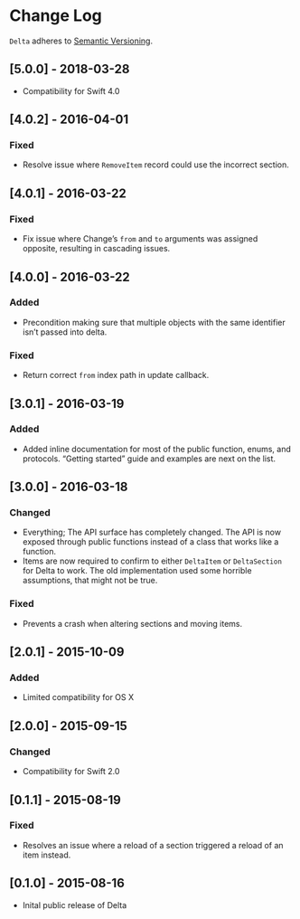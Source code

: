 # Change Log

`Delta` adheres to [Semantic Versioning](http://semver.org/).

## [5.0.0] - 2018-03-28

- Compatibility for Swift 4.0

## [4.0.2] - 2016-04-01

### Fixed

- Resolve issue where `RemoveItem` record could use the incorrect section.

## [4.0.1] - 2016-03-22

### Fixed

- Fix issue where Change’s `from` and `to` arguments was assigned opposite,
  resulting in cascading issues.

## [4.0.0] - 2016-03-22

### Added

- Precondition making sure that multiple objects with the same identifier isn’t
  passed into delta.

### Fixed

- Return correct `from` index path in update callback.  

## [3.0.1] - 2016-03-19

### Added

- Added inline documentation for most of the public function, enums, and 
  protocols. “Getting started” guide and examples are next on the list.

## [3.0.0] - 2016-03-18

### Changed

- Everything; The API surface has completely changed. The API is now exposed 
  through public functions instead of a class that works like a function.
- Items are now required to confirm to either `DeltaItem` or `DeltaSection` for
  Delta to work. The old implementation used some horrible assumptions, that 
  might not be true.

### Fixed

- Prevents a crash when altering sections and moving items.

## [2.0.1] - 2015-10-09

### Added

- Limited compatibility for OS X

## [2.0.0] - 2015-09-15

### Changed

- Compatibility for Swift 2.0

## [0.1.1] - 2015-08-19

### Fixed

- Resolves an issue where a reload of a section triggered a reload of an item 
  instead.

## [0.1.0] - 2015-08-16

- Inital public release of Delta
